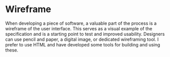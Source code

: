 Wireframe
=========

When developing a piece of software, a valuable part of the process is a wireframe of the user interface. This serves as a visual example of the specification and is a starting point to test and improved usability. Designers can use pencil and paper, a digital image, or dedicated wireframing tool. I prefer to use HTML and have developed some tools for building and using these.
